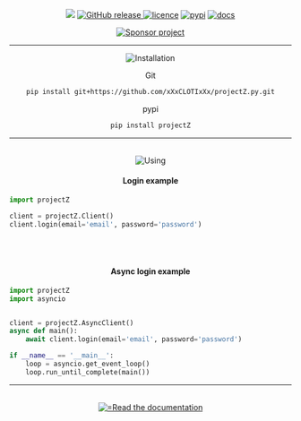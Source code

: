 <body>
	<p align="center">
	    <a href="#"><img src="https://github.com/xXxCLOTIxXx/projectZ.py/blob/main/docs/res/logo.png"/></a>
	    <a href="https://github.com/xXxCLOTIxXx/projectZ.py/releases"><img src="https://img.shields.io/github/v/release/xXxCLOTIxXx/projectZ.py" alt="GitHub release" />
	    <a href="https://github.com/xXxCLOTIxXx/projectZ.py/blob/main/LICENSE"><img src="https://img.shields.io/badge/License-MIT-yellow.svg" alt="licence" /></a>
	    <a href="https://pypi.org/project/projectZ/"><img src="https://img.shields.io/pypi/v/projectZ" alt="pypi" /></a>
	    <a href="https://github.com/xXxCLOTIxXx/projectZ.py/blob/main/docs/main.md"><img src="https://img.shields.io/website?down_message=failing&label=docs&up_color=green&up_message=passing&url=https://github.com/xXxCLOTIxXx/projectZ.py/blob/main/docs/main.md" alt="docs" /></a>
	</p>
	<div align="center">
		<a href="https://github.com/xXxCLOTIxXx/xXxCLOTIxXx/blob/main/sponsor.md">
			<img src="https://img.shields.io/static/v1?style=for-the-badge&label=Sponsor project&message=%E2%9D%A4&color=ff69b4" alt="Sponsor project"/>
		</a>
		<hr>
		<img src="https://readme-typing-svg.demolab.com?font=Fira+Code&size=28&duration=2000&pause=2000&color=F79B1F&random=false&width=200&repeat=false&lines=Installation" alt="Installation"/>
	<p>Git</p>
	
```bash
pip install git+https://github.com/xXxCLOTIxXx/projectZ.py.git
```
<p>pypi</p>

```bash
pip install projectZ
```
<hr><br>
<img src="https://readme-typing-svg.demolab.com?font=Fira+Code&size=28&duration=2000&pause=2000&color=F79B1F&repeat=false&random=false&width=90&lines=Using" alt="Using"/>
</div>
<h4 align="center">Login example</h4>

```python
import projectZ

client = projectZ.Client()
client.login(email='email', password='password')
```
<br><br>
<h4 align="center">Async login example</h4>

```python
import projectZ
import asyncio


client = projectZ.AsyncClient()
async def main():
	await client.login(email='email', password='password')

if __name__ == '__main__':
	loop = asyncio.get_event_loop()
	loop.run_until_complete(main())
```
<hr><br>
<div align="center">
<a href="https://github.com/xXxCLOTIxXx/projectZ.py/blob/main/docs/main.html">
<img src="https://readme-typing-svg.demolab.com?font=Fira+Code&size=14&duration=1&pause=31&color=3DACF7&random=false&width=195&lines=Read+the+documentation" alt="=Read the documentation"/>
</a>
</div>
</body>
